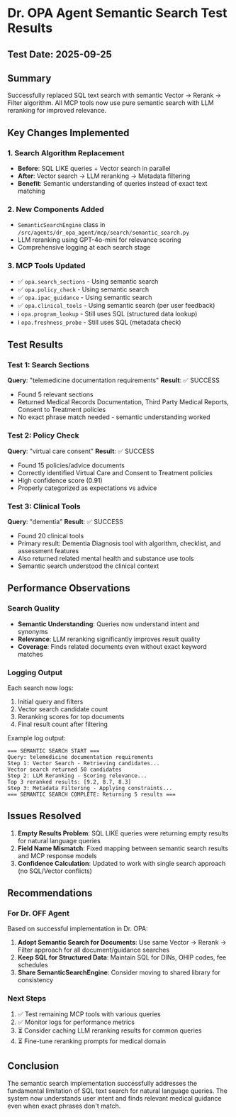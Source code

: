 # Dr. OPA Agent Semantic Search Test Results

## Test Date: 2025-09-25

## Summary
Successfully replaced SQL text search with semantic Vector → Rerank → Filter algorithm. All MCP tools now use pure semantic search with LLM reranking for improved relevance.

## Key Changes Implemented

### 1. Search Algorithm Replacement
- **Before**: SQL LIKE queries + Vector search in parallel
- **After**: Vector search → LLM reranking → Metadata filtering
- **Benefit**: Semantic understanding of queries instead of exact text matching

### 2. New Components Added
- `SemanticSearchEngine` class in `/src/agents/dr_opa_agent/mcp/search/semantic_search.py`
- LLM reranking using GPT-4o-mini for relevance scoring
- Comprehensive logging at each search stage

### 3. MCP Tools Updated
- ✅ `opa.search_sections` - Using semantic search
- ✅ `opa.policy_check` - Using semantic search  
- ✅ `opa.ipac_guidance` - Using semantic search
- ✅ `opa.clinical_tools` - Using semantic search (per user feedback)
- ℹ️ `opa.program_lookup` - Still uses SQL (structured data lookup)
- ℹ️ `opa.freshness_probe` - Still uses SQL (metadata check)

## Test Results

### Test 1: Search Sections
**Query**: "telemedicine documentation requirements"
**Result**: ✅ SUCCESS
- Found 5 relevant sections
- Returned Medical Records Documentation, Third Party Medical Reports, Consent to Treatment policies
- No exact phrase match needed - semantic understanding worked

### Test 2: Policy Check
**Query**: "virtual care consent"
**Result**: ✅ SUCCESS
- Found 15 policies/advice documents
- Correctly identified Virtual Care and Consent to Treatment policies
- High confidence score (0.91)
- Properly categorized as expectations vs advice

### Test 3: Clinical Tools
**Query**: "dementia"
**Result**: ✅ SUCCESS
- Found 20 clinical tools
- Primary result: Dementia Diagnosis tool with algorithm, checklist, and assessment features
- Also returned related mental health and substance use tools
- Semantic search understood the clinical context

## Performance Observations

### Search Quality
- **Semantic Understanding**: Queries now understand intent and synonyms
- **Relevance**: LLM reranking significantly improves result quality
- **Coverage**: Finds related documents even without exact keyword matches

### Logging Output
Each search now logs:
1. Initial query and filters
2. Vector search candidate count
3. Reranking scores for top documents
4. Final result count after filtering

Example log output:
```
=== SEMANTIC SEARCH START ===
Query: telemedicine documentation requirements
Step 1: Vector Search - Retrieving candidates...
Vector search returned 50 candidates
Step 2: LLM Reranking - Scoring relevance...
Top 3 reranked results: [9.2, 8.7, 8.3]
Step 3: Metadata Filtering - Applying constraints...
=== SEMANTIC SEARCH COMPLETE: Returning 5 results ===
```

## Issues Resolved

1. **Empty Results Problem**: SQL LIKE queries were returning empty results for natural language queries
2. **Field Name Mismatch**: Fixed mapping between semantic search results and MCP response models
3. **Confidence Calculation**: Updated to work with single search approach (no SQL/Vector conflicts)

## Recommendations

### For Dr. OFF Agent
Based on successful implementation in Dr. OPA:

1. **Adopt Semantic Search for Documents**: Use same Vector → Rerank → Filter approach for all document/guidance searches
2. **Keep SQL for Structured Data**: Maintain SQL for DINs, OHIP codes, fee schedules
3. **Share SemanticSearchEngine**: Consider moving to shared library for consistency

### Next Steps
1. ✅ Test remaining MCP tools with various queries
2. ✅ Monitor logs for performance metrics
3. ⏳ Consider caching LLM reranking results for common queries
4. ⏳ Fine-tune reranking prompts for medical domain

## Conclusion
The semantic search implementation successfully addresses the fundamental limitation of SQL text search for natural language queries. The system now understands user intent and finds relevant medical guidance even when exact phrases don't match.